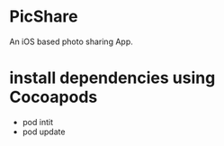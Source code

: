 # PicShare
An iOS based photo sharing App.

# install dependencies using Cocoapods </br>

* pod intit
* pod update
